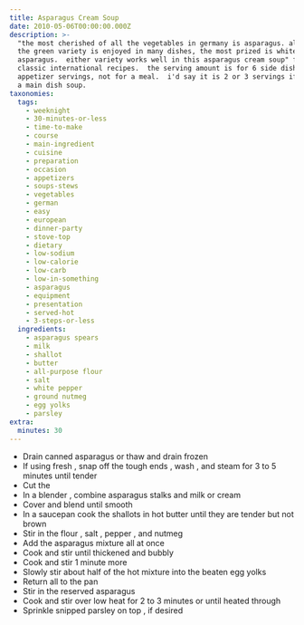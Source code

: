 ```yaml
---
title: Asparagus Cream Soup
date: 2010-05-06T00:00:00.000Z
description: >-
  "the most cherished of all the vegetables in germany is asparagus. although
  the green variety is enjoyed in many dishes, the most prized is white
  asparagus.  either variety works well in this asparagus cream soup" from
  classic international recipes.  the serving amount is for 6 side dish or
  appetizer servings, not for a meal.  i'd say it is 2 or 3 servings if used as
  a main dish soup.
taxonomies:
  tags:
    - weeknight
    - 30-minutes-or-less
    - time-to-make
    - course
    - main-ingredient
    - cuisine
    - preparation
    - occasion
    - appetizers
    - soups-stews
    - vegetables
    - german
    - easy
    - european
    - dinner-party
    - stove-top
    - dietary
    - low-sodium
    - low-calorie
    - low-carb
    - low-in-something
    - asparagus
    - equipment
    - presentation
    - served-hot
    - 3-steps-or-less
  ingredients:
    - asparagus spears
    - milk
    - shallot
    - butter
    - all-purpose flour
    - salt
    - white pepper
    - ground nutmeg
    - egg yolks
    - parsley
extra:
  minutes: 30
---
```

 - Drain canned asparagus or thaw and drain frozen
 - If using fresh , snap off the tough ends , wash , and steam for 3 to 5 minutes until tender
 - Cut the
 - In a blender , combine asparagus stalks and milk or cream
 - Cover and blend until smooth
 - In a saucepan cook the shallots in hot butter until they are tender but not brown
 - Stir in the flour , salt , pepper , and nutmeg
 - Add the asparagus mixture all at once
 - Cook and stir until thickened and bubbly
 - Cook and stir 1 minute more
 - Slowly stir about half of the hot mixture into the beaten egg yolks
 - Return all to the pan
 - Stir in the reserved asparagus
 - Cook and stir over low heat for 2 to 3 minutes or until heated through
 - Sprinkle snipped parsley on top , if desired
